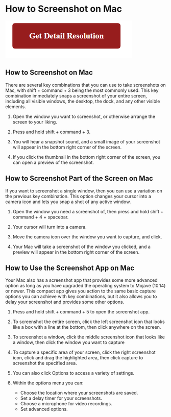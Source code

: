 # How to Screenshot on Mac

[![How to Take a Screenshot on Mac](red2.png)](https://github.com/computerhacks/how-to-take-a-screenshot-on-mac)



## How to Screenshot on Mac


There are several key combinations that you can use to take screenshots on Mac, with shift + command + 3 being the most commonly used. This key combination immediately snaps a screenshot of your entire screen, including all visible windows, the desktop, the dock, and any other visible elements.


1. Open the window you want to screenshot, or otherwise arrange the screen to your liking.
2. Press and hold shift + command + 3.

3. You will hear a snapshot sound, and a small image of your screenshot will appear in the bottom right corner of the screen.

4. If you click the thumbnail in the bottom right corner of the screen, you can open a preview of the screenshot.




## How to Screenshot Part of the Screen on Mac


If you want to screenshot a single window, then you can use a variation on the previous key combination. This option changes your cursor into a camera icon and lets you snap a shot of any active window.



1. Open the window you need a screenshot of, then press and hold shift + command + 4 + spacebar.

2. Your cursor will turn into a camera.

3. Move the camera icon over the window you want to capture, and click.

4. Your Mac will take a screenshot of the window you clicked, and a preview will appear in the bottom right corner of the screen.



## How to Use the Screenshot App on Mac



Your Mac also has a screenshot app that provides some more advanced option as long as you have upgraded the operating system to Mojave (10.14) or newer. This compact app gives you action to the same basic capture options you can achieve with key combinations, but it also allows you to delay your screenshot and provides some other options.


1. Press and hold shift + command + 5 to open the screenshot app.

2. To screenshot the entire screen, click the left screenshot icon that looks like a box with a line at the bottom, then click anywhere on the screen.

3. To screenshot a window, click the middle screenshot icon that looks like a window, then click the window you want to capture

4. To capture a specific area of your screen, click the right screenshot icon, click and drag the highlighted area, then click capture to screenshot the specified area.

5. You can also click Options to access a variety of settings.

6. Within the options menu you can:

	* Choose the location where your screenshots are saved.
	* Set a delay timer for your screenshots.
	* Choose a microphone for video recordings.
	* Set advanced options.
